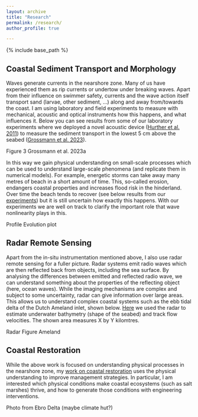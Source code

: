 ```yaml
---
layout: archive
title: "Research"
permalink: /research/
author_profile: true

---
```


{% include base_path %}

Coastal Sediment Transport and Morphology
------
Waves generate currents in the nearshore zone. Many of us have experienced them as rip currents or undertow under breaking waves. Apart from their influence on swimmer safety, currents and the wave action itself transport sand (larvae, other sediment, ...) along and away from/towards the coast. I am using laboratory and field experiments to measure with mechanical, acoustic and optical instruments how this happens, and what influences it. Below you can see results from some of our laboratory experiments where we deployed a novel acoustic device ([Hurther et al. 2011](http://dx.doi.org/10.1016/j.coastaleng.2011.01.006)) to measure the sediment transport in the lowest 5 cm above the seabed ([Grossmann et al. 2023](https://doi.org/10.1029/2022JC018998)).

Figure 3 Grossmann et al. 2023a

In this way we gain physical understanding on small-scale processes which can be used to understand large-scale phenomena (and replicate them in numerical models). For example, energetic storms can take away many metres of beach in a short amount of time. This, so-called erosion, endangers coastal properties and increases flood risk in the hinderland. Over time the beach tends to recover (see below results from our [experiments](https://doi.org/10.1016/j.coastaleng.2024.104561)) but it is still uncertain how exactly this happens. With our experiments we are well on track to clarify the important role that wave nonlinearity plays in this.

Profile Evolution plot

Radar Remote Sensing
------
Apart from the in-situ instrumentation mentioned above, I also use radar remote sensing for a fuller picture. Radar systems emit radio waves which are then reflected back from objects, including the sea surface. By analysing the differences between emitted and reflected radio wave, we can understand something about the properties of the reflecting object (here, ocean waves). While the imaging mechanisms are complex and subject to some uncertainty, radar can give information over large areas. This allows us to understand complex coastal systems such as the ebb tidal delta of the Dutch Ameland inlet, shown below. [Here](https://doi.org/10.18451/978-3-939230-64-9_042) we used the radar to estimate underwater bathymetry (shape of the seabed) and track flow velocities. The shown area measures X by Y kilomtres. 

Radar Figure Ameland

Coastal Restoration
------
While the above work is focused on understanding physical processes in the nearshore zone, my [work on coastal restoration](https://rest-coast.eu/) uses the physical understanding to improve management strategies. In particular, I am interested which physical conditions make coastal ecosystems (such as salt marshes) thrive, and how to generate those conditions with engineering interventions.

Photo from Ebro Delta (maybe climate hut?)





